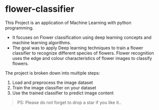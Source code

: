 # flower-classifier

This Project is an application of Machine Learning with python programming.

- It focuses on Flower classification using deep learning concepts and machine learning algorithms.
- The goal was to apply Deep learning techniques to train a flower classifier to recognize different species of flowers. Flower recognition uses the edge and colour characteristics of flower images to classify flowers.

The project is broken down into multiple steps:

1. Load and preprocess the image dataset
2. Train the image classifier on your dataset
3. Use the trained classifier to predict image content

> PS: Please do not forget to drop a star if you like it..
